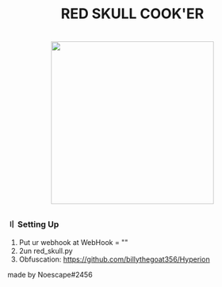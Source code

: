 <h1 align="center">
RED SKULL COOK'ER
<h1 align="center">
<p align="center"> 
  <kbd>
<img src="https://cdn.discordapp.com/attachments/1071405002570092577/1072887295465771008/skull.png" width="328"></img>
  </kbd>
</p>

### 〢 Setting Up

1. Put ur webhook at WebHook = ""
2. 2un red_skull.py
3. Obfuscation: https://github.com/billythegoat356/Hyperion

made by Noescape#2456
